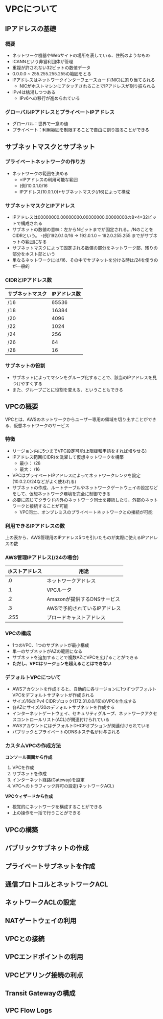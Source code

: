 # VPCについて
## IPアドレスの基礎
### 概要
- ネットワーク機器やWebサイトの場所を表している、住所のようなもの
- ICANNという非営利団体が管理
- 重複が許されない32ビットの数値データ
- 0.0.0.0 ~ 255.255.255.255の範囲をとる
- IPアドレスはネットワークインターフェースカード(NIC)に割り当てられる
  - NICがホストマシンにアタッチされることでIPアドレスが割り振られる
- IPv4は枯渇しつつある
  - IPv6への移行が進められている
### グローバルIPアドレスとプライベートIPアドレス
- グローバル：世界で一意の値
- プライベート：利用範囲を制限することで自由に割り振ることができる

## サブネットマスクとサブネット
### プライベートネットワークの作り方
- ネットワークの範囲を決める
  - =IPアドレスの利用可能な範囲
  - (例)10.0.1.0/16
  - IPアドレス(10.0.1.0)+サブネットマスク(/16)によって構成
### サブネットマスクとIPアドレス
- IPアドレスは00000000.00000000.00000000.00000000の8×4=32ビットで構成される
- サブネットの数値の意味：左からNビットまでが固定される。/NのことをCIDRという。
  -(例)192.0.1.0/16 -> 192.0.1.0 ~ 192.0.255.255 までがサブネットの範囲になる
- サブネットマスクによって固定される数値の部分をネットワーク部、残りの部分をホスト部という
- 単なるネットワークには/16、その中でサブネットを分ける時は/24を使うのが一般的

### CIDRとIPアドレス数
| サブネットマスク | IPアドレス数 |
| --- | --- |
| /16 | 65536 |
| /18 | 16384 |
| /20 | 4096 |
| /22 | 1024 |
| /24 | 256 |
| /26 | 64 |
| /28 | 16 |

### サブネットの役割
- サブネットによってマシンをグループ化することで、該当のIPアドレスを見つけやすくする
- また、グループごとに役割を変える、ということもできる

## VPCの概要

VPCとは、AWSのネットワークからユーザー専用の領域を切り出すことができる、仮想ネットワークのサービス
### 特徴
- リージョン内に5つまでVPC設定可能(上限緩和申請をすれば増やせる)
- IPアドレス範囲(CIDR)を洗濯して仮想ネットワークを構築
  - 最小： /28
  - 最大： /16
- VPCはプライベートIPアドレスによってネットワークレンジを設定(10.0.2.0/24などがよく使われる)
- サブネットの作成、ルートテーブルやネットワークゲートウェイの設定などをして、仮想ネットワーク環境を完全に制御できる
- 必要に応じてクラウド内外のネットワーク同士を接続したり、外部のネットワークと接続することが可能
  - VPC同士、オンプレミスのプライベートネットワークとの接続が可能

### 利用できるIPアドレスの数
上の表から、AWS管理用のIPアドレス5つを引いたものが実際に使えるIPアドレスの数

### AWS管理IPアドレス(/24の場合)
| ホストアドレス | 用途 |
| --- | --- |
| .0 | ネットワークアドレス |
| .1 | VPCルータ |
| .2 | Amazonが提供するDNSサービス |
| .3 | AWSで予約されているIPアドレス |
| .255 | ブロードキャストアドレス |

### VPCの構成
- 1つのVPC、1つのサブネットが最小構成
- 単一のサブネットがAZの範囲になる
- サブネットを追加することで複数AZにVPCを広げることができる
- **ただし、VPCはリージョンを超えることはできない**

### デフォルトVPCについて
- AWSアカウントを作成すると、自動的に各リージョンに1つずつデフォルトVPCをデフォルトサブネットが作成される
- サイズ/16のIPv4 CIDRブロック(172.31.0.0/16)のVPCを作成する
- 各AZにサイズ/20のデフォルトサブネットを作成する
- インターネットゲートウェイ、セキュリティグループ、ネットワークアクセスコントロールリスト(ACL)が関連付けられている
- AWSアカウントにはデフォルトDHCPオプションが関連付けられている
- パブリックとプライベートのDNSホステ名が付与される

### カスタムVPCの作成方法
**コンソール画面から作成**
1. VPCを作成
2. サブネットを作成
3. インターネット経路(Gateway)を設定
4. VPCへのトラフィック許可の設定(ネットワークACL)

**VPCウィザードから作成**
- 視覚的にネットワークを構成することができる
- 上の操作を一括で行うことができる



## VPCの構築

## パブリックサブネットの作成

## プライベートサブネットを作成

## 通信プロトコルとネットワークACL

## ネットワークACLの設定

## NATゲートウェイの利用

## VPCとの接続

## VPCエンドポイントの利用

## VPCピアリング接続の利点

## Transit Gatewayの構成

## VPC Flow Logs
